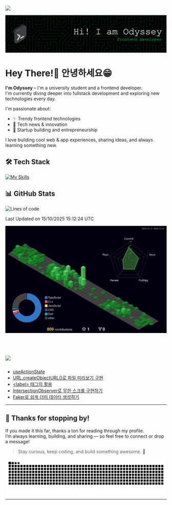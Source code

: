 <div style="display: flex; justify-content: flex-start; margin-top: 4px;">
  <img src="https://komarev.com/ghpvc/?username=Odyssey409&color=brightgreen&style=flat-square&base=12481" />
</div>

![Header](./github-header-frontend.png)

# Hey There!👋 안녕하세요😁 

**I'm Odyssey** – I'm a university student and a frontend developer.  
I'm currently diving deeper into fullstack development and exploring new technologies every day.

I'm passionate about:
- ✨ Trendy frontend technologies
- 📰 Tech news & innovation
- 🚀 Startup building and entrepreneurship

I love building cool web & app experiences, sharing ideas, and always learning something new.

## 🛠️ Tech Stack
[![My Skills](https://skillicons.dev/icons?i=react,nextjs,flutter,ts,js,tailwind,html,css,prisma,java,c)](https://skillicons.dev)

## 📊 GitHub Stats
<!--
<a href="https://github.com/Odyssey409">
  <img
    src="https://raw.githubusercontent.com/Odyssey409/Odyssey409/main/profile-3d-contrib/profile-night-green.svg"
    alt="Profile 3D Contrib"
    width="37%"
  />
</a>
<a href="https://github.com/anuraghazra/github-readme-stats">
  <img
    src="https://github-readme-stats.vercel.app/api?username=Odyssey409&show_icons=true&theme=material-palenight&hide_border=true&bg_color=20232a&icon_color=58A6FF&text_color=fff&title_color=58A6FF&count_private=true"
    alt="Odyssey's GitHub Stats"
    width="59%"
  />
</a>

<br><br/>
-->


<!--START_SECTION:waka-->
![Lines of code](https://img.shields.io/badge/From%20Hello%20World%20I%27ve%20Written-1.2%20million%20lines%20of%20code-blue)


 Last Updated on 15/10/2025 15:12:24 UTC
<!--END_SECTION:waka-->

<!--
<a href="https://github.com/anuraghazra/github-readme-stats">
    <img src="https://github-readme-stats.vercel.app/api/top-langs/?username=Odyssey409&layout=donut&show_icons=true&theme=material-palenight&hide_border=true&bg_color=20232a&icon_color=58A6FF&text_color=fff&title_color=58A6FF&count_private=true&exclude_repo=Face-Transfer-Application" width=38% />
</a> 

<a href="https://github.com/anuraghazra/github-readme-stats">
  <img src="https://github-readme-stats.vercel.app/api?username=Odyssey409&show_icons=true&theme=material-palenight&hide_border=true&bg_color=20232a&icon_color=58A6FF&text_color=fff&title_color=58A6FF&count_private=true" width=56% />
</a>

-->

![](./profile-3d-contrib/profile-night-green.svg)
<br><br/>

# <img src="https://img.shields.io/badge/My most recent Velog posts-20C997.svg?style=for-the-badge&logo=velog&logoColor=white" height="36" />  


<!-- BLOG-POST-LIST:START -->
- [useActionState](https://velog.io/@odyssey/useActionState)
- [URL.createObjectURL&lpar;&rpar;로 파일 미리보기 구현](https://velog.io/@odyssey/URL.createObjectURL%EB%A1%9C-%ED%8C%8C%EC%9D%BC-%EB%AF%B8%EB%A6%AC%EB%B3%B4%EA%B8%B0-%EA%B5%AC%ED%98%84)
- [&lt;label&gt; 태그의 활용](https://velog.io/@odyssey/label-%ED%83%9C%EA%B7%B8%EC%9D%98-%ED%99%9C%EC%9A%A9)
- [IntersectionObserver로 무한 스크롤 구현하기](https://velog.io/@odyssey/IntersectionObserver%EB%A1%9C-%EB%AC%B4%ED%95%9C-%EC%8A%A4%ED%81%AC%EB%A1%A4-%EA%B5%AC%ED%98%84%ED%95%98%EA%B8%B0-1)
- [Faker로 쉽게 더미 데이터 생성하기](https://velog.io/@odyssey/Faker%EB%A1%9C-%EC%89%BD%EA%B2%8C-%EB%8D%94%EB%AF%B8-%EB%8D%B0%EC%9D%B4%ED%84%B0-%EC%83%9D%EC%84%B1%ED%95%98%EA%B8%B0)
<!-- BLOG-POST-LIST:END -->

---

## 🙏 Thanks for stopping by!

If you made it this far, thanks a ton for reading through my profile.  
I’m always learning, building, and sharing — so feel free to connect or drop a message!

> Stay curious, keep coding, and build something awesome. 🚀
<picture>
  <source media="(prefers-color-scheme: dark)" srcset="https://raw.githubusercontent.com/Odyssey409/Odyssey409/output/github-contribution-grid-snake-dark.svg">
  <source media="(prefers-color-scheme: light)" srcset="https://raw.githubusercontent.com/Odyssey409/Odyssey409/output/github-contribution-grid-snake.svg">
  <img alt="github contribution grid snake animation" src="https://raw.githubusercontent.com/Odyssey409/Odyssey409/output/github-contribution-grid-snake.svg">
</picture>

---


